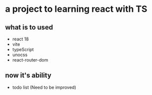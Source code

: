 <!--
 * @Description: 
 * @Author: zhh_e
 * @Date: 2023-02-01 16:22:28
 * @LastEditors: zhh_e
 * @LastEditTime: 2023-02-01 16:27:07
-->
# a project to learning react with TS

## what is to used
* react 18  
* vite
* typeScript
* unocss
* react-router-dom


## now it's ability
* todo list (Need to be improved)
